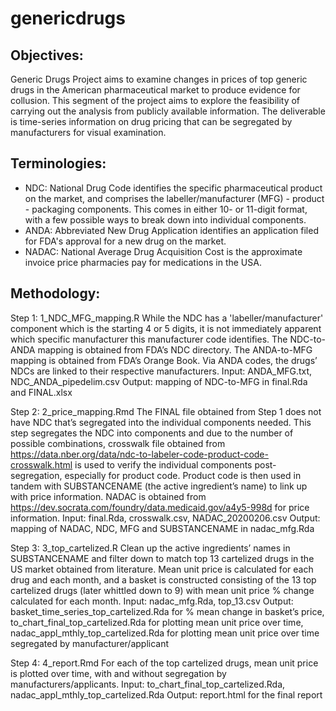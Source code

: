 # genericdrugs
## Objectives:
Generic Drugs Project aims to examine changes in prices of top generic drugs in the American pharmaceutical market to produce evidence for collusion. 
This segment of the project aims to explore the feasibility of carrying out the analysis from publicly available information. The deliverable is time-series information on drug pricing that can be segregated by manufacturers for visual examination. 

## Terminologies:
* NDC: National Drug Code identifies the specific pharmaceutical product on the market, and comprises the labeller/manufacturer (MFG) - product - packaging components. This comes in either 10- or 11-digit format, with a few possible ways to break down into individual components. 
* ANDA: Abbreviated New Drug Application identifies an application filed for FDA's approval for a new drug on the market.
* NADAC: National Average Drug Acquisition Cost is the approximate invoice price pharmacies pay for medications in the USA.

## Methodology:
Step 1: 1_NDC_MFG_mapping.R
While the NDC has a 'labeller/manufacturer' component which is the starting 4 or 5 digits, it is not immediately apparent which specific manufacturer this manufacturer code identifies.
The NDC-to-ANDA mapping is obtained from FDA’s NDC directory. The ANDA-to-MFG mapping is obtained from FDA’s Orange Book. Via ANDA codes, the drugs’ NDCs are linked to their respective manufacturers.
Input: ANDA_MFG.txt, NDC_ANDA_pipedelim.csv
Output: mapping of NDC-to-MFG in final.Rda and FINAL.xlsx

Step 2: 2_price_mapping.Rmd
The FINAL file obtained from Step 1 does not have NDC that’s segregated into the individual components needed. This step segregates the NDC into components and due to the number of possible combinations, crosswalk file obtained from https://data.nber.org/data/ndc-to-labeler-code-product-code-crosswalk.html is used to verify the individual components post-segregation, especially for product code. Product code is then used in tandem with SUBSTANCENAME (the active ingredient’s name) to link up with price information. 
NADAC is obtained from https://dev.socrata.com/foundry/data.medicaid.gov/a4y5-998d for price information. 
Input: final.Rda, crosswalk.csv, NADAC_20200206.csv
Output: mapping of NADAC, NDC, MFG and SUBSTANCENAME in nadac_mfg.Rda

Step 3: 3_top_cartelized.R
Clean up the active ingredients’ names in SUBSTANCENAME and filter down to match top 13 cartelized drugs in the US market obtained from literature. Mean unit price is calculated for each drug and each month, and a basket is constructed consisting of the 13 top cartelized drugs (later whittled down to 9) with mean unit price % change calculated for each month. 
Input: nadac_mfg.Rda, top_13.csv
Output: basket_time_series_top_cartelized.Rda for % mean change in basket’s price, to_chart_final_top_cartelized.Rda for plotting mean unit price over time, nadac_appl_mthly_top_cartelized.Rda for plotting mean unit price over time segregated by manufacturer/applicant

Step 4: 4_report.Rmd
For each of the top cartelized drugs, mean unit price is plotted over time, with and without segregation by manufacturers/applicants. 
Input: to_chart_final_top_cartelized.Rda, nadac_appl_mthly_top_cartelized.Rda
Output: report.html for the final report
